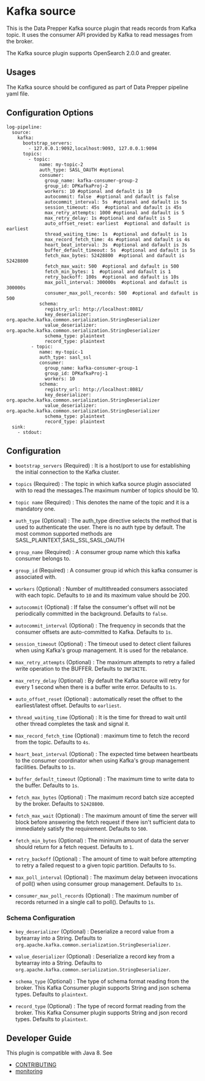# Kafka source

This is the Data Prepper Kafka source plugin that reads records from Kafka topic. It uses the consumer API provided by Kafka to read messages from the broker.

The Kafka source plugin supports OpenSearch 2.0.0 and greater.

## Usages

The Kafka source should be configured as part of Data Prepper pipeline yaml file.

## Configuration Options

```
log-pipeline:
  source:
    kafka:
      bootstrap_servers:
        - 127.0.0.1:9092,localhost:9093, 127.0.0.1:9094
      topics:
        - topic:
            name: my-topic-2
            auth_type: SASL_OAUTH #optional
            consumer:
              group_name: kafka-consumer-group-2
              group_id: DPKafkaProj-2
              workers: 10 #optional and default is 10
              autocommit: false  #optional and dafault is false
              autocommit_interval: 5s  #optional and dafault is 5s
              session_timeout: 45s  #optional and dafault is 45s
              max_retry_attempts: 1000 #optional and dafault is 5
              max_retry_delay: 1s #optional and dafault is 5
              auto_offset_reset: earliest  #optional and dafault is earliest
              thread_waiting_time: 1s  #optional and dafault is 1s
              max_record_fetch_time: 4s #optional and dafault is 4s
              heart_beat_interval: 3s  #optional and dafault is 3s
              buffer_default_timeout: 5s  #optional and dafault is 5s
              fetch_max_bytes: 52428800  #optional and dafault is 52428800
              fetch_max_wait: 500  #optional and dafault is 500
              fetch_min_bytes: 1  #optional and dafault is 1
              retry_backoff: 100s  #optional and dafault is 10s
              max_poll_interval: 300000s  #optional and dafault is 300000s
              consumer_max_poll_records: 500  #optional and dafault is 500
            schema:
              registry_url: http://localhost:8081/
              key_deserializer: org.apache.kafka.common.serialization.StringDeserializer
              value_deserializer: org.apache.kafka.common.serialization.StringDeserializer
              schema_type: plaintext
              record_type: plaintext
         - topic:
            name: my-topic-1
            auth_type: sasl_ssl
            consumer:
              group_name: kafka-consumer-group-1
              group_id: DPKafkaProj-1
              workers: 10
            schema:
              registry_url: http://localhost:8081/
              key_deserializer: org.apache.kafka.common.serialization.StringDeserializer
              value_deserializer: org.apache.kafka.common.serialization.StringDeserializer
              schema_type: plaintext
              record_type: plaintext 
  sink:
    - stdout:
```

## Configuration

- `bootstrap_servers` (Required) : It is a host/port to use for establishing the initial connection to the Kafka cluster.

- `topics` (Required) : The topic in which kafka source plugin associated with to read the messages.The maximum number of topics should be 10.

- `topic name` (Required) : This denotes the name of the topic and it is a mandatory one.

- `auth_type` (Optional) : The auth_type directive selects the method that is used to authenticate the user. There is no auth type by default. The most common supported methods are SASL_PLAINTEXT,SASL_SSL,SASL_OAUTH

- `group_name`  (Required) : A consumer group name which this kafka consumer belongs to. 

- `group_id` (Required) : A consumer group id which this kafka consumer is associated with. 

- `workers` (Optional) : Number of multithreaded consumers associated with each topic. Defaults to `10` and its maximum value should be 200.

- `autocommit` (Optional) : If false the consumer's offset will not be periodically committed in the background. Defaults to `false`.

- `autocommit_interval` (Optional) : The frequency in seconds that the consumer offsets are auto-committed to Kafka. Defaults to `1s`.

- `session_timeout` (Optional) : The timeout used to detect client failures when using Kafka's group management. It is used for the rebalance.

- `max_retry_attempts` (Optional) : The maximum attempts to retry a failed write operation to the BUFFER. Defaults to `INFINITE`.

- `max_retry_delay` (Optional) : By default the Kafka source will retry for every 1 second when there is a buffer write error. Defaults to `1s`. 

- `auto_offset_reset` (Optional) : automatically reset the offset to the earliest/latest offset. Defaults to `earliest`.

- `thread_waiting_time` (Optional) : It is the time for thread to wait until other thread completes the task and signal it.

- `max_record_fetch_time` (Optional) : maximum time to fetch the record from the topic.
Defaults to `4s`.

- `heart_beat_interval` (Optional) : The expected time between heartbeats to the consumer coordinator when using Kafka's group management facilities. Defaults to `1s`.

- `buffer_default_timeout` (Optional) :  The maximum time to write data to the buffer. Defaults to `1s`.

- `fetch_max_bytes` (Optional) : The maximum record batch size accepted by the broker. 
Defaults to `52428800`.

- `fetch_max_wait` (Optional) : The maximum amount of time the server will block before answering the fetch request if there isn't sufficient data to immediately satisfy the requirement. Defaults to `500`.

- `fetch_min_bytes` (Optional) : The minimum amount of data the server should return for a fetch request. Defaults to `1`.

- `retry_backoff` (Optional) : The amount of time to wait before attempting to retry a failed request to a given topic partition.  Defaults to `5s`.

- `max_poll_interval` (Optional) : The maximum delay between invocations of poll() when using consumer group management. Defaults to `1s`.

- `consumer_max_poll_records` (Optional) : The maximum number of records returned in a single call to poll(). Defaults to `1s`.

### <a name="schema_configuration">Schema Configuration</a>

- `key_deserializer` (Optional) : Deserialize a record value from a bytearray into a String. Defaults to `org.apache.kafka.common.serialization.StringDeserializer`.

- `value_deserializer` (Optional) : Deserialize a record key from a bytearray into a String. Defaults to `org.apache.kafka.common.serialization.StringDeserializer`.

- `schema_type` (Optional) : The type of schema format reading from the broker. This Kafka Consumer plugin supports String and json schema types. Defaults to `plaintext`.

- `record_type` (Optional) : The type of record format reading from the broker. This Kafka Consumer plugin supports String and json record types. Defaults to `plaintext`.

## Developer Guide

This plugin is compatible with Java 8. See

- [CONTRIBUTING](https://github.com/opensearch-project/data-prepper/blob/main/CONTRIBUTING.md) 
- [monitoring](https://github.com/opensearch-project/data-prepper/blob/main/docs/monitoring.md)
